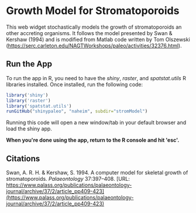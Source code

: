 # Growth Model for Stromatoporoids
This web widget stochastically models the growth of stromatoporoids an other accreting organisms. It follows the model presented by Swan & Kershaw (1994) and is modified from Matlab code written by Tom Olszewski (https://serc.carleton.edu/NAGTWorkshops/paleo/activities/32376.html).

## Run the App
To run the app in R, you need to have the *shiny*, *raster*, and *spatstat.utils* R libraries installed. Once installed, run the following code:

````r
library('shiny')
library('raster')
library('spatstat.utils')
runGitHub("shinypaleo", "naheim", subdir="stromModel")
````

Running this code will open a new window/tab in your default browser and load the shiny app. 

**When you're done using the app, return to the R console and hit 'esc'.**

## Citations
Swan, A. R. H. & Kershaw, S. 1994. A computer model for skeletal growth of stromatoporoids. *Palaeontology* 37:397–408. [URL: https://www.palass.org/publications/palaeontology-journal/archive/37/2/article_pp409-423](https://www.palass.org/publications/palaeontology-journal/archive/37/2/article_pp409-423)